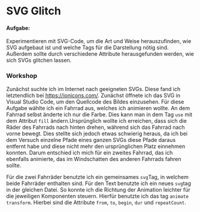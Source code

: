 # SVG Glitch

#### Aufgabe:
Experimentieren mit SVG-Code, um die Art und Weise herauszufinden, wie SVG aufgebaut ist und welche Tags für die Darstellung nötig sind. Außerdem sollte durch verschiedene Attribute herausgefunden werden, wie sich SVGs glitchen lassen.

### Workshop

Zunächst suchte ich im Internet nach geeigneten SVGs. Diese fand ich letztendlich bei https://ionicons.com/. Zunächst öffnete ich das SVG in Visual Studio Code, um den Quellcode des Bildes einzusehen. Für diese Aufgabe wählte ich ein Fahrrad aus, welches ich animieren wollte. An dem Fahrrad selbst änderte ich nur die Farbe. Dies kann man in dem Tag `use` mit dem Attribut `fill` ändern.Ursprünglich wollte ich erreichen, dass sich die Räder des Fahrrads nach hinten drehen, während sich das Fahrrad nach vorne bewegt. Dies stellte sich jedoch etwas schwierig heraus, da ich bei dem Versuch einzelne Pfade eines ganzen SVGs diese Pfade daraus entfernt habe und diese nicht mehr den ursprünglichen Platz einnehmen konnten. Darum entschied ich mich für ein zweites Fahrrad, das ich ebenfalls animierte, das im Windschatten des anderen Fahrrads fahren sollte.

Für die zwei Fahrräder benutzte ich ein gemeinsames `svg`Tag, in welchem beide Fahrräder enthalten sind. Für den Text benutzte ich ein neues `svg`tag in der gleichen Datei. So konnte ich die Richtung der Animation leichter für die jeweiligen Komponenten steuern. Hierfür benutzte ich das tag `animate transform`. Hierbei sind die Attribute `from`, `to`, `begin`, `dur` und `repeatCount`.
